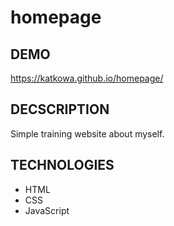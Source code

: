 # homepage
## DEMO
https://katkowa.github.io/homepage/
## DECSCRIPTION
Simple training website about myself.
## TECHNOLOGIES
- HTML
- CSS
- JavaScript
